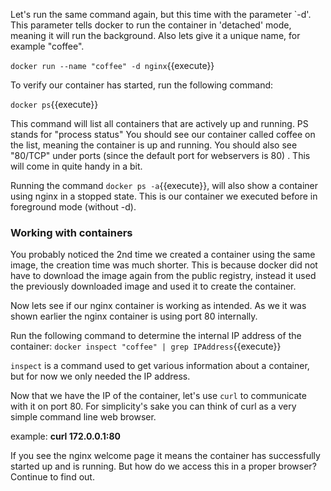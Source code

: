 Let's run the same command again, but this time with the parameter `-d'.
This parameter tells docker to run the container in 'detached' mode, meaning it will run the background. 
Also lets give it a unique name, for example "coffee".

`docker run --name "coffee" -d nginx`{{execute}}

To verify our container has started, run the following command:

`docker ps`{{execute}}

This command will list all containers that are actively up and running. PS stands for "process status"
You should see our container called coffee on the list, meaning the container is up and running. You should also see "80/TCP" under ports (since the default port for webservers is 80) . This will come in quite handy in a bit.

Running the command `docker ps -a`{{execute}}, will also show a container using nginx in a stopped state.
This is our container we executed before in foreground mode (without -d).

<h3>Working with containers</h3>

You probably noticed the 2nd time we created a container using the same image, the creation time was much shorter.
This is because docker did not have to download the image again from the public registry, instead it used the previously downloaded image and used it to create the container.

Now lets see if our nginx container is working as intended. As we it was shown earlier the nginx container is using port 80 internally.

Run the following command to determine the internal IP address of the container:
`docker inspect "coffee" | grep IPAddress`{{execute}}

`inspect` is a command used to get various information about a container, but for now we only needed the IP address.

Now that we have the IP of the container, let's use `curl` to communicate with it on port 80.
For simplicity's sake you can think of curl as a very simple command line web browser.

example: 
<b> curl 172.0.0.1:80 </b>

If you see the nginx welcome page it means the container has successfully started up and is running.
But how do we access this in a proper browser? Continue to find out.